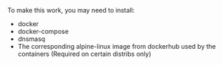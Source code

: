 To make this work, you may need to install:
- docker
- docker-compose
- dnsmasq
- The corresponding alpine-linux image from dockerhub used by the containers (Required on certain distribs only)